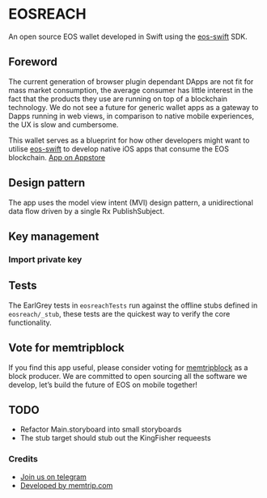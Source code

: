 # EOSREACH
An open source EOS wallet developed in Swift using the [eos-swift](https://github.com/memtrip/eos-swift) SDK.

## Foreword
The current generation of browser plugin dependant DApps are not fit for mass market consumption,
the average consumer has little interest in the fact that the products they use are running on top
of a blockchain technology. We do not see a future for generic wallet apps as a gateway to Dapps running in web views,
in comparison to native mobile experiences, the UX is slow and cumbersome.

This wallet serves as a blueprint for how other developers might want to utilise [eos-swift](https://github.com/memtrip/eos-swift) to develop native iOS apps that consume the EOS blockchain.
[App on Appstore](https://itunes.apple.com/us/app/eos-reach-eos-wallet/id1444511797)

## Design pattern
The app uses the model view intent (MVI) design pattern, a unidirectional data flow driven by a single
Rx PublishSubject.

## Key management
### Import private key


## Tests
The EarlGrey tests in `eosreachTests` run against the offline stubs defined in `eosreach/_stub`, these
tests are the quickest way to verify the core functionality.

## Vote for memtripblock
If you find this app useful, please consider voting for [memtripblock](https://www.memtrip.com/code_of_conduct.html)
as a block producer. We are committed to open sourcing all the software we develop, let’s build the future of EOS on mobile together!

## TODO
- Refactor Main.storyboard into small storyboards
- The stub target should stub out the KingFisher requeests

### Credits
- [Join us on telegram](http://t.me/joinchat/JcIXl0x7wC9cRI5uF_EiQA)
- [Developed by memtrip.com](http://memtrip.com)
